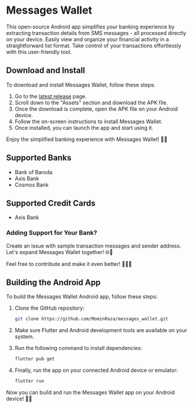 # Messages Wallet

This open-source Android app simplifies your banking experience by extracting transaction details from SMS messages - all processed directly on your device. Easily view and organize your financial activity in a straightforward list format. Take control of your transactions effortlessly with this user-friendly tool.


## Download and Install

To download and install Messages Wallet, follow these steps:

1. Go to the [latest release](https://github.com/MominRaza/messages_wallet/releases/latest) page.
2. Scroll down to the "Assets" section and download the APK file.
3. Once the download is complete, open the APK file on your Android device.
4. Follow the on-screen instructions to install Messages Wallet.
5. Once installed, you can launch the app and start using it.

Enjoy the simplified banking experience with Messages Wallet! 🎉📱


## Supported Banks

- Bank of Baroda
- Axis Bank
- Cosmos Bank

## Supported Credit Cards
- Axis Bank


### Adding Support for Your Bank?

Create an issue with sample transaction messages and sender address. Let's expand Messages Wallet together! 🌐💼


Feel free to contribute and make it even better! 🚀👩‍💻

## Building the Android App

To build the Messages Wallet Android app, follow these steps:

1. Clone the GitHub repository:
    ```bash
    git clone https://github.com/MominRaza/messages_wallet.git
    ```

2. Make sure Flutter and Android development tools are available on your system.

3. Run the following command to install dependencies:
    ```bash
    flutter pub get
    ```

4. Finally, run the app on your connected Android device or emulator:
    ```bash
    flutter run
    ```

Now you can build and run the Messages Wallet app on your Android device! 🚀📱
